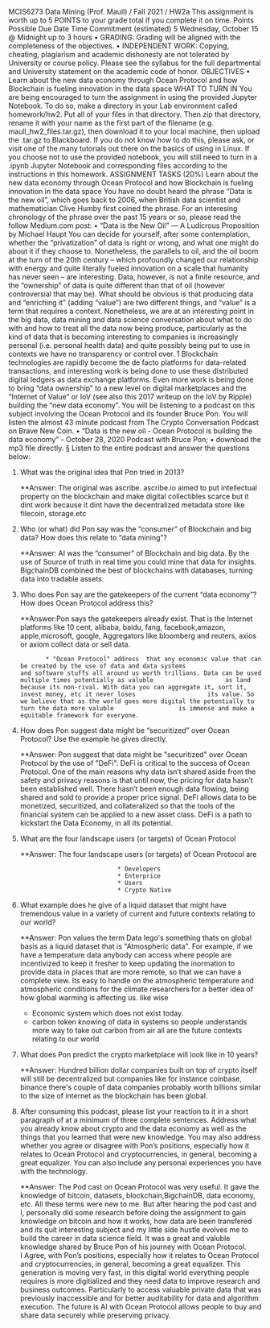 MCIS6273 Data Mining (Prof. Maull) / Fall 2021 / HW2a
This assignment is worth up to 5 POINTS to your grade total if you complete it on time.
Points Possible Due Date Time Commitment (estimated)
5 Wednesday, October 15 @ Midnight up to 3 hours
• GRADING: Grading will be aligned with the completeness of the objectives.
• INDEPENDENT WORK: Copying, cheating, plagiarism and academic dishonesty are not tolerated by
University or course policy. Please see the syllabus for the full departmental and University statement on
the academic code of honor.
OBJECTIVES
• Learn about the new data economy through Ocean Protocol and how Blockchain is fueling innovation in the
data space
WHAT TO TURN IN
You are being encouraged to turn the assignment in using the provided Jupyter Notebook. To do so, make a
directory in your Lab environment called homework/hw2. Put all of your files in that directory.
Then zip that directory, rename it with your name as the first part of the filename (e.g. maull_hw2_files.tar.gz),
then download it to your local machine, then upload the .tar.gz to Blackboard.
If you do not know how to do this, please ask, or visit one of the many tutorials out there on the basics of using in
Linux.
If you choose not to use the provided notebook, you will still need to turn in a .ipynb Jupyter Notebook and
corresponding files according to the instructions in this homework.
ASSIGNMENT TASKS
(20%) Learn about the new data economy through Ocean Protocol and how Blockchain is fueling
innovation in the data space
You have no doubt heard the phrase “Data is the new oil”, which goes back to 2006, when British data scientist
and mathematician Clive Humby first coined the phrase.
For an interesing chronology of the phrase over the past 15 years or so, please read the follow Medium.com post:
• “Data is the New Oil” — A Ludicrous Proposition by Michael Haupt
You can decide for yourself, after some contemplation, whether the “privatization” of data is right or wrong, and
what one might do about it if they choose to.
Nonetheless, the parallels to oil, and the oil boom at the turn of the 20th century – which profoundly changed
our relationship with energy and quite literally fueled innovation on a scale that humanity has never seen – are
interesting. Data, however, is not a finite resource, and the “ownership” of data is quite different than that of oil
(however controversial that may be). What should be obvious is that producing data and “enriching it” (adding
“value”) are two different things, and “value” is a term that requires a context.
Nonetheless, we are at an interesting point in the big data, data mining and data science conversation about what
to do with and how to treat all the data now being produce, particularly as the kind of data that is becoming
interesting to companies is increasingly personal (i.e. personal health data) and quite possibly being put to use in
contexts we have no transparency or control over.
1
Blockchain technologies are rapidly become the de facto platforms for data-related transactions, and interesting
work is being done to use these distributed digital ledgers as data exchange platforms. Even more work is being
done to bring “data ownership” to a new level on digital marketplaces and the “Internet of Value” or IoV (see also
this 2017 writeup on the IoV by Ripple) building the “new data economy”.
You will be listening to a podcast on this subject involving the Ocean Protocol and its founder Bruce Pon. You
will listen the almost 43 minute podcast from The Crypto Conversation Podcast on Brave New Coin.
• “Data is the new oil - Ocean Protocol is building the data economy” - October 28, 2020 Podcast with Bruce
Pon;
• download the mp3 file directly.
§ Listen to the entire podcast and answer the questions below:
1. What was the original idea that Pon tried in 2013?

    **Answer: The original was ascribe. ascribe.io aimed to put intellectual property on the blockchain and make digital                  collectibles scarce but it dint work because it dint have the decentralized metadata store like filecoin,                    storage.etc
    
2. Who (or what) did Pon say was the “consumer” of Blockchain and big data? How does this relate to “data mining”?

   **Answer:  AI was the “consumer” of Blockchain and big data. By the use of Source of truth in real time you could mine                that data for insights. BigchainDB combined the best of blockchains with databases, turning data into                        tradable assets. 

3. Who does Pon say are the gatekeepers of the current “data economy”? How does Ocean Protocol address this?

    **Answer:Pon says the gatekeepers already exist. That is the Internet platforms like 10 cent, alibaba, baidu, fang,                  facebook,amazon, apple,microsoft, google, Aggregators like bloomberg and reuters, axios or axiom collect data                or sell data.
    
              * "Ocean Protocol" address  that any economic value that can be created by the use of data and data systems                    and software stuffs all around us worth trillions. Data can be used multiple times potentially as valuble                    as land because its non-rival. With data you can aggregate it, sort it, invest money, etc it never loses                    its value. So we believe that as the world goes more digital the potentially to turn the data more valuble                  is immense and make a equitable framework for everyone.

4. How does Pon suggest data might be “securitized” over Ocean Protocol? Use the example he gives directly.

    **Answer: Pon suggest that data might be "securitized" over Ocean Protocol by the use of "DeFi". DeFi is critical to                  the success of Ocean Protocol. One of the main reasons why data isn’t shared aside from the safety and                      privacy reasons is that until now, the pricing for data hasn’t been established well. There hasn’t been                      enough data flowing, being shared and sold to provide a proper price signal. DeFi allows data to be                          monetized, securitized, and collateralized  so that the tools of the financial system can be applied to a new                asset class. DeFi is a path to kickstart the Data Economy, in all its potential.
    
5. What are the four landscape users (or targets) of Ocean Protocol
   
   **Answer: The four landscape users (or targets) of Ocean Protocol are 
   
                                  * Developers
                                  * Enterprice 
                                  * Users
                                  * Crypto Native
    
6. What example does he give of a liquid dataset that might have tremendous value in a variety of current and future contexts relating to our world?

    **Answer: Pon values the term Data lego's something thats on global basis as a liquid dataset that is "Atmospheric                    data". For example, if we have a temperature data anybody can access where people are incentivized to keep it                fresher to keep updating the inormation to provide data in places that are more remote, so that we can have a                complete view. Its easy to handle on the atmospheric temperature and atmospheric conditions for the climate                  researchers for a better idea of how global warming is affecting us. like wise  
    * Economic system which does not exist today.
    * carbon token knowing of data in systems so people understands more way to take out carbon from air all are the future       contexts relating to our world 

7. What does Pon predict the crypto marketplace will look like in 10 years?

    **Answer: Hundred billion dollar companies built on top of crypto itself will still be decentralized but companies like                for instance coinbase, binance there's couple of data companies probably worth billions similar to the size                  of internet as the blockchain has been global.
    
8. After consuming this podcast, please list your reaction to it in a short paragraph of at a minimum of three complete sentences. Address what you already know about crypto and the data economy as well as the things that you learned that were new knowledge. You may also address whether you agree or disagree with Pon’s positions, especially how it relates to Ocean Protocol and cryptocurrencies, in general, becoming a great equalizer. You can also include any personal experiences you have with the technology.


    **Answer: The Pod cast on Ocean Protocol was very useful. It gave the knowledge of bitcoin, datasets,    blockchain,BigchainDB, data economy, etc. All these terms were new to me. But after hearing the pod cast and I, personally did some research before doing the assignment to gain knowledge on bitcoin and how it works, how data are been transfered and its quit interesting subject and my little side hustle evolves me to build the career in data science field. It was a great and valuble knowledge shared by Bruce Pon of his journey with Ocean Protocol.     
    I Agree, with Pon’s positions, especially how it relates to Ocean Protocol and cryptocurrencies, in general, becoming a great equalizer. This generation is moving very fast, in this digital world everything people requires is more digitialized and they need data to improve research and business outcomes. Particularly to access valuable private data that was previously inaccessible and for better auditability for data and algorithm execution. The future is AI with Ocean Protocol allows people to buy and share data securely while preserving privacy.
    
   